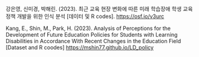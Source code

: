 강은영, 신미경, 박해린. (2023). 최근 교육 현장 변화에 따른 미래 학습장애 학생 교육정책 개발을 위한 인식 분석 [데이터 및 R codes]. https://osf.io/v3urc
 
Kang, E., Shin, M., Park, H. (2023). Analysis of Perceptions for the Development of Future Education Policies for Students with Learning Disabilities in Accordance With Recent Changes in the Education Field [Dataset and R coodes] https://mshin77.github.io/LD_policy